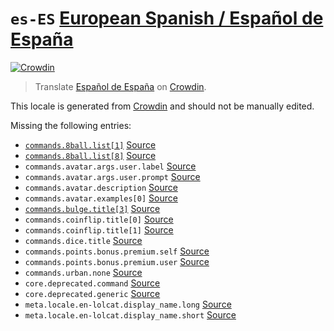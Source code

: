 <!-- THIS FILE IS GENERATED. DO NOT EDIT -->

# `es-ES` [European Spanish / Español de España][es-ES_here]

[es-ES_crowdin]: https://crowdin.com/project/paw-bot/es-ES
[es-ES_here]: https://github.com/just-a-paw/language/tree/main/es-ES

[![Crowdin](https://img.shields.io/static/v1?label=Espa%C3%B1ol%20de%20Espa%C3%B1a&message=95%&color=green)][es-ES_crowdin]

> Translate [Español de España][es-ES_here] on [Crowdin][es-ES_crowdin].

This locale is generated from [Crowdin][es-ES_crowdin] and should not be manually edited.  

Missing the following entries:

* [`commands.8ball.list[1]`](https://github.com/just-a-paw/language/blob/main/es-ES/commands.json#L6) [Source](https://github.com/just-a-paw/language/blob/main/en-GB/commands.json#L6)
* [`commands.8ball.list[8]`](https://github.com/just-a-paw/language/blob/main/es-ES/commands.json#L13) [Source](https://github.com/just-a-paw/language/blob/main/en-GB/commands.json#L13)
* `commands.avatar.args.user.label` [Source](https://github.com/just-a-paw/language/blob/main/en-GB/commands.json#L34)
* `commands.avatar.args.user.prompt` [Source](https://github.com/just-a-paw/language/blob/main/en-GB/commands.json#L35)
* `commands.avatar.description` [Source](https://github.com/just-a-paw/language/blob/main/en-GB/commands.json#L38)
* `commands.avatar.examples[0]` [Source](https://github.com/just-a-paw/language/blob/main/en-GB/commands.json#L39)
* [`commands.bulge.title[3]`](https://github.com/just-a-paw/language/blob/main/es-ES/commands.json#L54) [Source](https://github.com/just-a-paw/language/blob/main/en-GB/commands.json#L62)
* `commands.coinflip.title[0]` [Source](https://github.com/just-a-paw/language/blob/main/en-GB/commands.json#L75)
* `commands.coinflip.title[1]` [Source](https://github.com/just-a-paw/language/blob/main/en-GB/commands.json#L75)
* `commands.dice.title` [Source](https://github.com/just-a-paw/language/blob/main/en-GB/commands.json#L120)
* `commands.points.bonus.premium.self` [Source](https://github.com/just-a-paw/language/blob/main/en-GB/commands.json#L330)
* `commands.points.bonus.premium.user` [Source](https://github.com/just-a-paw/language/blob/main/en-GB/commands.json#L331)
* `commands.urban.none` [Source](https://github.com/just-a-paw/language/blob/main/en-GB/commands.json#L410)
* `core.deprecated.command` [Source](https://github.com/just-a-paw/language/blob/main/en-GB/core.json#L26)
* `core.deprecated.generic` [Source](https://github.com/just-a-paw/language/blob/main/en-GB/core.json#L27)
* `meta.locale.en-lolcat.display_name.long` [Source](https://github.com/just-a-paw/language/blob/main/en-GB/meta.json#L5)
* `meta.locale.en-lolcat.display_name.short` [Source](https://github.com/just-a-paw/language/blob/main/en-GB/meta.json#L6)